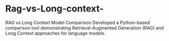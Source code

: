 # Rag-vs-Long-context-
RAG vs Long Context Model Comparison Developed a Python-based comparison tool demonstrating Retrieval-Augmented Generation (RAG) and Long Context approaches for language models. 
